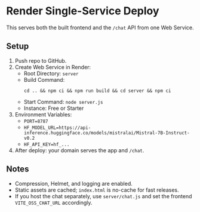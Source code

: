 Render Single-Service Deploy
============================

This serves both the built frontend and the `/chat` API from one Web Service.

Setup
-----
1) Push repo to GitHub.
2) Create Web Service in Render:
   - Root Directory: `server`
   - Build Command:
     ```
     cd .. && npm ci && npm run build && cd server && npm ci
     ```
   - Start Command: `node server.js`
   - Instance: Free or Starter
3) Environment Variables:
   - `PORT=8787`
   - `HF_MODEL_URL=https://api-inference.huggingface.co/models/mistralai/Mistral-7B-Instruct-v0.2`
   - `HF_API_KEY=hf_...`
4) After deploy: your domain serves the app and `/chat`.

Notes
-----
- Compression, Helmet, and logging are enabled.
- Static assets are cached; `index.html` is no-cache for fast releases.
- If you host the chat separately, use `server/chat.js` and set the frontend `VITE_OSS_CHAT_URL` accordingly.